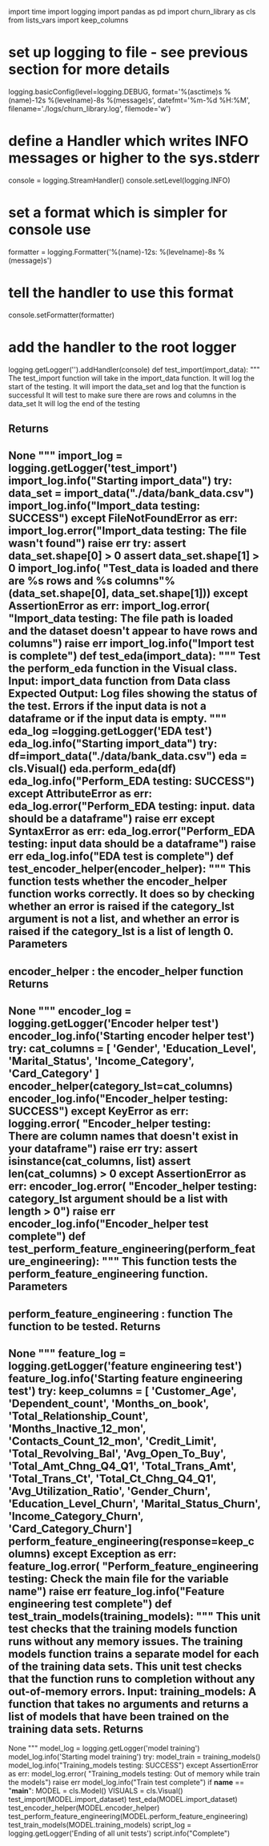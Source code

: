 import time
import logging
import pandas as pd
import churn_library as cls
from lists_vars import keep_columns

# set up logging to file - see previous section for more details
logging.basicConfig(level=logging.DEBUG,
                    format='%(asctime)s %(name)-12s %(levelname)-8s %(message)s',
                    datefmt='%m-%d %H:%M',
                    filename='./logs/churn_library.log',
                    filemode='w')
# define a Handler which writes INFO messages or higher to the sys.stderr
console = logging.StreamHandler()
console.setLevel(logging.INFO)
# set a format which is simpler for console use
formatter = logging.Formatter('%(name)-12s: %(levelname)-8s %(message)s')
# tell the handler to use this format
console.setFormatter(formatter)
# add the handler to the root logger
logging.getLogger('').addHandler(console)
def test_import(import_data):
  """
  The test_import function will take in the import_data function.
  It will log the start of the testing.
  It will import the data_set and log that the function is successful
  It will test to make sure there are rows and columns in the data_set
  It will log the end of the testing
  
  Returns
  -------
  None
  """
  import_log = logging.getLogger('test_import')
  import_log.info("Starting import_data")
  try:
      data_set = import_data("./data/bank_data.csv")
      import_log.info("Import_data testing: SUCCESS")
  except FileNotFoundError as err:
      import_log.error("Import_data testing: The file wasn't found")
      raise err
  try:
      assert data_set.shape[0] > 0
      assert data_set.shape[1] > 0
      import_log.info(
          "Test_data is loaded and there are %s rows and %s columns"%(data_set.shape[0], data_set.shape[1]))
  except AssertionError as err:
      import_log.error(
          "Import_data testing: The file path is loaded\
          and the dataset doesn't appear to have rows and columns")
      raise err
  import_log.info("Import test is complete")
def test_eda(import_data):
  """
  Test the perform_eda function in the Visual class.
  Input: import_data function from Data class
  Expected Output:
  Log files showing the status of the test.
  Errors if the input data is not a dataframe or if the input data is empty.
  """
  eda_log =logging.getLogger('EDA test')
  eda_log.info("Starting import_data")
  try:
      df=import_data("./data/bank_data.csv")
      eda = cls.Visual()
      eda.perform_eda(df)
      eda_log.info("Perform_EDA testing: SUCCESS")
  except AttributeError as err:
      eda_log.error("Perform_EDA testing: input. data should be a dataframe")
      raise err
  except SyntaxError as err:
      eda_log.error("Perform_EDA testing: input data should be a dataframe")
      raise err
  eda_log.info("EDA test is complete")
def test_encoder_helper(encoder_helper):
  """
  This function tests whether the encoder_helper function works correctly.
  It does so by checking whether an error is raised if the category_lst
  argument is not a list, and whether an error is raised if the category_lst
  is a list of length 0.
  Parameters
  ----------
  encoder_helper : the encoder_helper function
  Returns
  -------
  None
  """
  encoder_log = logging.getLogger('Encoder helper test')
  encoder_log.info('Starting encoder helper test')
  try:
      cat_columns = [
          'Gender',
          'Education_Level',
          'Marital_Status',
          'Income_Category',
          'Card_Category'
      ]
      encoder_helper(category_lst=cat_columns)
      encoder_log.info("Encoder_helper testing: SUCCESS")
  except KeyError as err:
      logging.error(
          "Encoder_helper testing:\
          There are column names that doesn't exist in your dataframe")
      raise err
  try:
      assert isinstance(cat_columns, list)
      assert len(cat_columns) > 0
  except AssertionError as err:
      encoder_log.error(
          "Encoder_helper testing: category_lst argument should be a list with length > 0")
      raise err
  encoder_log.info("Encoder_helper test complete")
def test_perform_feature_engineering(perform_feature_engineering):
  """
  This function tests the perform_feature_engineering function.
  Parameters
  ----------
  perform_feature_engineering : function
      The function to be tested.
  Returns
  -------
  None
  """
  feature_log = logging.getLogger('feature engineering test')
  feature_log.info('Starting feature engineering test')
  try:
      keep_columns = [
          'Customer_Age',
          'Dependent_count',
          'Months_on_book',
          'Total_Relationship_Count',
          'Months_Inactive_12_mon',
          'Contacts_Count_12_mon',
          'Credit_Limit',
          'Total_Revolving_Bal',
          'Avg_Open_To_Buy',
          'Total_Amt_Chng_Q4_Q1',
          'Total_Trans_Amt',
          'Total_Trans_Ct',
          'Total_Ct_Chng_Q4_Q1',
          'Avg_Utilization_Ratio',
          'Gender_Churn',
          'Education_Level_Churn',
          'Marital_Status_Churn',
          'Income_Category_Churn',
          'Card_Category_Churn']
      perform_feature_engineering(response=keep_columns)
  except Exception as err:
      feature_log.error(
          "Perform_feature_engineering testing: Check the main file for the variable name")
      raise err
  feature_log.info("Feature engineering test complete")
def test_train_models(training_models):
  """
  This unit test checks that the training models function runs
  without any memory issues.
  The training models function trains a separate model for each
  of the training data sets. This unit test checks that the
  function runs to completion without any out-of-memory errors.
  Input:
    training_models: A function that takes no arguments and returns
                   a list of models that have been trained on the
                   training data sets.
  Returns
  -------
  None
  """
  model_log = logging.getLogger('model training')
  model_log.info('Starting model training')
  try:
      model_train = training_models()
      model_log.info("Training_models testing: SUCCESS")
  except AssertionError as err:
      model_log.error(
          "Training_models testing: Out of memory while train the models")
      raise err
  model_log.info("Train test complete")
if __name__ == "__main__":
        MODEL = cls.Model()
        VISUALS = cls.Visual()
        test_import(MODEL.import_dataset)
        test_eda(MODEL.import_dataset)
        test_encoder_helper(MODEL.encoder_helper)
        test_perform_feature_engineering(MODEL.perform_feature_engineering)
        test_train_models(MODEL.training_models)
        script_log = logging.getLogger('Ending of all unit tests')
        script.info("Complete")
